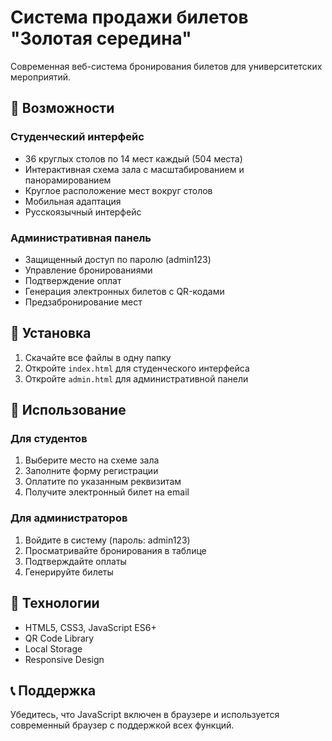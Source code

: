 # Система продажи билетов "Золотая середина"

Современная веб-система бронирования билетов для университетских мероприятий.

## 🎯 Возможности

### Студенческий интерфейс
- 36 круглых столов по 14 мест каждый (504 места)
- Интерактивная схема зала с масштабированием и панорамированием
- Круглое расположение мест вокруг столов
- Мобильная адаптация
- Русскоязычный интерфейс

### Административная панель
- Защищенный доступ по паролю (admin123)
- Управление бронированиями
- Подтверждение оплат
- Генерация электронных билетов с QR-кодами
- Предзабронирование мест

## 🚀 Установка

1. Скачайте все файлы в одну папку
2. Откройте `index.html` для студенческого интерфейса
3. Откройте `admin.html` для административной панели

## 📱 Использование

### Для студентов
1. Выберите место на схеме зала
2. Заполните форму регистрации
3. Оплатите по указанным реквизитам
4. Получите электронный билет на email

### Для администраторов
1. Войдите в систему (пароль: admin123)
2. Просматривайте бронирования в таблице
3. Подтверждайте оплаты
4. Генерируйте билеты

## 🔧 Технологии

- HTML5, CSS3, JavaScript ES6+
- QR Code Library
- Local Storage
- Responsive Design

## 📞 Поддержка

Убедитесь, что JavaScript включен в браузере и используется современный браузер с поддержкой всех функций.